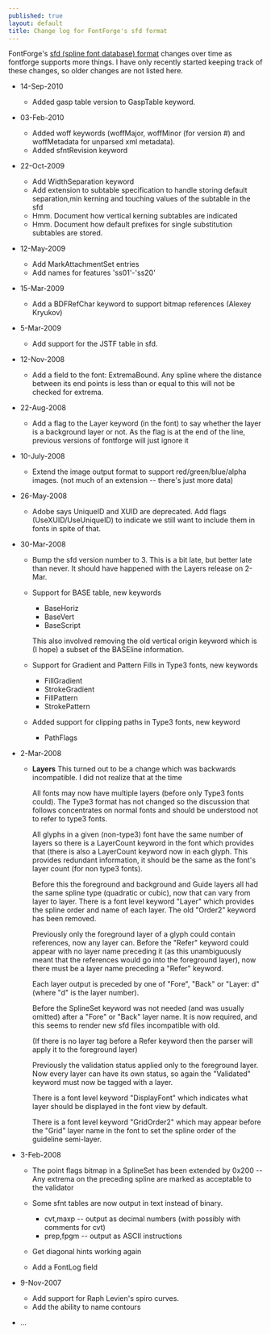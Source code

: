```yaml
---
published: true
layout: default
title: Change log for FontForge's sfd format
---
```



FontForge's [sfd (spline font database) format](../sfdformat/) changes
over time as fontforge supports more things. I have only recently
started keeping track of these changes, so older changes are not listed
here.

-   14-Sep-2010
    -   Added gasp table version to GaspTable keyword.

-   03-Feb-2010
    -   Added woff keywords (woffMajor, woffMinor (for version \#) and
        woffMetadata for unparsed xml metadata).
    -   Added sfntRevision keyword

-   22-Oct-2009
    -   Add WidthSeparation keyword
    -   Add extension to subtable specification to handle storing
        default separation,min kerning and touching values of the
        subtable in the sfd
    -   Hmm. Document how vertical kerning subtables are indicated
    -   Hmm. Document how default prefixes for single substitution
        subtables are stored.

-   12-May-2009
    -   Add MarkAttachmentSet entries
    -   Add names for features 'ss01'-'ss20'

-   15-Mar-2009
    -   Add a BDFRefChar keyword to support bitmap references (Alexey
        Kryukov)

-   5-Mar-2009
    -   Add support for the JSTF table in sfd.

-   12-Nov-2008
    -   Add a field to the font: ExtremaBound. Any spline where the
        distance between its end points is less than or equal to this
        will not be checked for extrema.

-   22-Aug-2008
    -   Add a flag to the Layer keyword (in the font) to say whether the
        layer is a background layer or not. As the flag is at the end of
        the line, previous versions of fontforge will just ignore it

-   10-July-2008
    -   Extend the image output format to support red/green/blue/alpha
        images. (not much of an extension -- there's just more data)

-   26-May-2008
    -   Adobe says UniqueID and XUID are deprecated. Add flags
        (UseXUID/UseUniqueID) to indicate we still want to include them
        in fonts in spite of that.

-   30-Mar-2008
    -   Bump the sfd version number to 3. This is a bit late, but better
        late than never. It should have happened with the Layers release
        on 2-Mar.
    -   Support for BASE table, new keywords
        -   BaseHoriz
        -   BaseVert
        -   BaseScript

        This also involved removing the old vertical origin keyword
        which is (I hope) a subset of the BASEline information.
    -   Support for Gradient and Pattern Fills in Type3 fonts, new
        keywords
        -   FillGradient
        -   StrokeGradient
        -   FillPattern
        -   StrokePattern

    -   Added support for clipping paths in Type3 fonts, new keyword
        -   PathFlags

-   2-Mar-2008
    -   **Layers**
         This turned out to be a change which was backwards
        incompatible. I did not realize that at the time

        All fonts may now have multiple layers (before only Type3 fonts
        could). The Type3 format has not changed so the discussion that
        follows concentrates on normal fonts and should be understood
        not to refer to type3 fonts.

        All glyphs in a given (non-type3) font have the same number of
        layers so there is a LayerCount keyword in the font which
        provides that (there is also a LayerCount keyword now in each
        glyph. This provides redundant information, it should be the
        same as the font's layer count (for non type3 fonts).

        Before this the foreground and background and Guide layers all
        had the same spline type (quadratic or cubic), now that can vary
        from layer to layer. There is a font level keyword "Layer" which
        provides the spline order and name of each layer. The old
        "Order2" keyword has been removed.

        Previously only the foreground layer of a glyph could contain
        references, now any layer can. Before the "Refer" keyword could
        appear with no layer name preceding it (as this unambiguously
        meant that the references would go into the foreground layer),
        now there must be a layer name preceding a "Refer" keyword.

        Each layer output is preceded by one of "Fore", "Back" or
        "Layer: d" (where "d" is the layer number).

        Before the SplineSet keyword was not needed (and was usually
        omitted) after a "Fore" or "Back" layer name. It is now
        required, and this seems to render new sfd files incompatible
        with old.

        (If there is no layer tag before a Refer keyword then the parser
        will apply it to the foreground layer)

        Previously the validation status applied only to the foreground
        layer. Now every layer can have its own status, so again the
        "Validated" keyword must now be tagged with a layer.

        There is a font level keyword "DisplayFont" which indicates what
        layer should be displayed in the font view by default.

        There is a font level keyword "GridOrder2" which may appear
        before the "Grid" layer name in the font to set the spline order
        of the guideline semi-layer.

-   3-Feb-2008
    -   The point flags bitmap in a SplineSet has been extended by
         0x200 -- Any extrema on the preceding spline are marked as
        acceptable to the validator
    -   Some sfnt tables are now output in text instead of binary.
        -   cvt,maxp -- output as decimal numbers (with possibly with
            comments for cvt)
        -   prep,fpgm -- output as ASCII instructions

    -   Get diagonal hints working again
    -   Add a FontLog field

-   9-Nov-2007
    -   Add support for Raph Levien's spiro curves.
    -   Add the ability to name contours

-   ...

